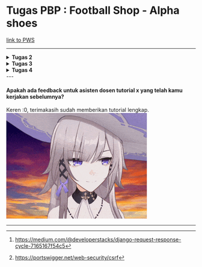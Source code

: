 # Tugas PBP : Football Shop - Alpha shoes
[link to PWS](https://rifqy-pradipta-alphashoes.pbp.cs.ui.ac.id/)

---



<details>
<Summary><b>Tugas 2</b></Summary>

## checklist:
- [x] Membuat sebuah proyek Django baru.
	- Buat folder baru dan python venv dengan install seluruh requirement untuk setup Django.
	- Buat project baru: `django-admin startproject alpha_shoes`.
- [x] Membuat aplikasi dengan nama main pada proyek tersebut.
	- Buat aplikasi main dengan: `python manage.py startapp main`.
	- Tambahkan `main` pada **settings.py**, spesifiknya pada ==INSTALLED_APPS== agar main dikenali oleh Django.
- [x] Melakukan routing pada proyek agar dapat menjalankan aplikasi main.
	- Buat folder template serta file **main.html** di dalamnya, yang akan menjadi tampilan utama, untuk sekarang hanya display nama toko dan identitas, dalam bentuk placeholder.
	- Data yang akan ditampilkan pada main dibuat pada **views.py**, yang akan me-render **main.html** placeholder dengan value yang dimiliki views.
	- Routing program melalui **urls.py** dengan import **main.views** dan hook **main.urls**(file urls.py pada `main/`) ke **urls.py** pada direktori proyek `alpha_shoes/`.
- [x] Membuat model pada aplikasi main dengan nama Product dan memiliki atribut wajib sebagai berikut.

``` 
- name sebagai nama item dengan tipe CharField.
- price sebagai harga item dengan tipe IntegerField.
- description sebagai deskripsi item dengan tipe TextField.
- thumbnail sebagai gambar item dengan tipe URLField.
- category sebagai kategori item dengan tipe CharField.
- is_featured sebagai status unggulan item dengan tipe BooleanField
```

- pada models, saya menggunakan:
    - id(sebagai primary key database), 
    - name sebagai CharField, 
    - price sebagai PositiveIntegerField, 
    - description sebagai TextField, 
    - thumbnail sebagai URLField, 
    - size sebagai CharField, dan 
    - stock sebagai PositiveIntegerField.

- karena Shoe dapat memiliki berbagai size, saya menggunakan class tambahan bernama ShoeSize yang menjadi database kedua untuk melakukan store terhadap masing-masing dari size dan stok tiap sepatu. Berikut adalah model yang saya buat:


```python
class Shoes(models.Model):
    id = models.UUIDField(primary_key=True, default=uuid.uuid4, editable=False)
    name = models.CharField(max_length=255)
    price = models.PositiveIntegerField(default=0)
    description = models.TextField(blank=True)
    thumbnail = models.URLField(blank=True, null=True)

    def __str__(self):
        return self.name

    @property
    def total_stock(self):
        return sum(s.stock for s in self.sizes.all())

    @property
    def is_available(self):
        return self.total_stock > 0

    def decrease_stock(self, size, amount=1):
        size_row = self.sizes.get(size=size)
        if amount < 0:
            raise ValueError("tidak dapa negatif")
        if size_row.stock < amount:
            raise ValueError("stock tidak cukup")
        size_row.stock -= amount
        size_row.save()


class ShoeSize(models.Model):
    shoes = models.ForeignKey(Shoes, on_delete=models.CASCADE, related_name='sizes')
    size = models.CharField(max_length=2, choices=SIZE_CHOICES)
    stock = models.PositiveIntegerField(default=0)

    class Meta:
        unique_together = ('shoes', 'size')
```

- [x] Membuat sebuah fungsi pada views.py untuk dikembalikan ke dalam sebuah template HTML yang menampilkan nama aplikasi serta nama dan kelas kamu.
	- hal ini sudah saya lakukan bersamaan dengan routing diatas untuk mempersingkat waktu.
- [x] Membuat sebuah routing pada urls.py aplikasi main untuk memetakan fungsi yang telah dibuat pada views.py.
	-  hal ini juga sudah saya lakukan bersamaan dengan routing diatas untuk mempersingkat waktu.
- [x] Melakukan deployment ke PWS terhadap aplikasi yang sudah dibuat sehingga nantinya dapat diakses oleh teman-temanmu melalui Internet.
	- push project ke git PWS.
	- karena segala credential tidak dimasukkan dalam push, maka harus dilakukan setup environs pada PWS dengan credential-credential yang diperlukan.
	- PWS akan runserver dengan sendirinya.
- [x] Membuat sebuah README.md yang berisi tautan menuju aplikasi PWS yang sudah di-deploy, serta jawaban dari beberapa pertanyaan berikut.
---
##  Bagan  penjelasan mengenai kaitan antara urls.py, views.py, models.py, dan berkas html.
![](https://miro.medium.com/v2/resize:fit:1100/format:webp/1*K-o5Vn65A7PJZTSrlsm2rQ.jpeg)

*gambar diambil dari. [^1]*
keempat file tersebut sangat berkaitan karena:
- `urls.py` (proyek & app): Mencocokkan URL → menentukan view mana dipanggil.
- `views.py`: Menerima request, (opsional) ambil data di `models.py`, lalu panggil **template** dengan context → print `HttpResponse`.
- `models.py`: Sumber data, desain tabel dan isinya(variabel) yang akan dipakai **view**.
- `templates/*.html`: Presentasi, menampilkan data yang dikirim **view** ke user dalam bentuk HTML.
Keempatnya terhubung menjadi: **URL → View → Model → Template → Response**.

---
## Peran settings.py dalam proyek Django
`settings.py` adalah **pusat konfigurasi proyek Django**. Semua pengaturan, dimulai dari database, lokasi aplikasi, lokasi template, hingga security disatukan dalam satu tempat, sehingga proyek bisa berjalan konsisten dan mudah diatur.
## Cara Kerja Migrasi Database di Django

Migrasi digunakan untuk menjaga sinkronisasi antara **models.py** dan **database**.
1. Buat/Ubah model di `models.py`.
2. Jalankan:
    ```bash
    python manage.py makemigrations
    ```
    Django membuat **file migrasi**.
3. Jalankan:
    ```bash
    python manage.py migrate
    ```
    Django mengeksekusi file migrasi, membuat atau mengubah tabel sesuai model.

Dengan migrasi, perubahan struktur database bisa **dilacak, dikelola, dan dijalankan otomatis** tanpa harus menulis kembali database secara manual.

---
## Kenapa Django?
Karena Django mencakup *FullStack* development sehingga dapat mengatur *FrontEnd* dan *BackEnd* secara mudah untuk pemula. Dengan menggunakan ==python==, Django menjadi alternatif yang banyak digunakan untuk pemula yang baru mempelajari dapat mengikuti dengan mudah disertai dengan dokumentasi yang lengkap.


</details>
<details>
<summary><b>Tugas 3</b></summary>

## checklist:
- [x] Tambahkan 4 fungsi `views` baru untuk melihat objek yang sudah ditambahkan dalam format XML, JSON, XML _by ID_, dan JSON _by ID_.
	- function baru dibuat pada views.py untuk menampilkan format-format tersebut.
- [x] Membuat routing URL untuk masing-masing `views` yang telah ditambahkan pada poin 1.
	```python
	path('create-shoes/', create_shoes, name='create_shoes'),
	path('shoes/<str:id>/', show_shoes, name='show_shoes'),
	path('xml/', show_xml, name='show_xml'),
	path('json/', show_json, name='show_json'),
	path('xml/<str:shoes_id>/', show_xml_by_id, name='show_xml_by_id'),
	path('json/<str:shoes_id>/', show_json_by_id, name='show_json_by_id'),
	```
- [x] Membuat halaman yang menampilkan data objek model yang memiliki tombol "Add" yang akan redirect ke halaman `form`, serta tombol "Detail" pada setiap data objek model yang akan menampilkan halaman detail objek.
	```html
	<a href="{% url 'main:create_shoes' %}">
		<button>+ Add Shoes</button>
	</a>
	
	...
	...
	...
	
	<a href="{% url 'main:show_shoes' shoes.id %}">
		<button>Detail</button>
	</a>
	```
- [x] Membuat halaman `form` untuk menambahkan objek model pada app sebelumnya.

```python
class ShoesForm(ModelForm):
	class Meta:
		model = Shoes
		fields = ["name", "price", "description", "thumbnail"]
```

- [x] Membuat halaman yang menampilkan detail dari setiap data objek model.
	Cek **shoes_details.html** pada /main/template/shoes_details.html
---
##  Pengunaan *data delivery* pada sebuah platform.

Pada kasus project kali ini, data delivery yang dipakai adalah input user pada form yang di kirim ke database server sehingga data sepatu tetap tersimpan pada database. Hal ini diperlukan untuk mempermudah interaksi user dengan server.

---
## JSON or XML?
Menurut saya, json memiliki format yang lebih mudah dibaca dari sisi pengguna sehingga mempermudah pengolahan data tersebut. Kepopuleran JSON mungkin juga karena hal tersebut, ditambah pengolahan JSON juga dapat langsung diolah oleh javascript.
## fungsi dari method `is_valid()`
`is_valid()` digunakan untuk mengecek input dari form user agar sesuai dengan dengan field model yang sudah di define pada *models.py*.
## Fungsi **csrf_token**
**csrf_token** digunakan untuk mengecek apakah csrf tersebut berasal dari website kita atau berasal dari sumber yang tidak diketahui yang menyebabkan terjadinya CSRF vulnerability[^2]. Maka dari itu penggunaan token dibutuhkan untuk mencegah terjadinya hal-hal yang tidak diinginkan.

## Postman
<details>
<summary><b>Photos</b></summary>

![](assets/postman1.png)
![](assets/postman2.png)
![](assets/postman3.png)
![](assets/postman4.png)
![](assets/postman5.png)

</details>

</details>

<details>
<summary><b>Tugas 4</b></summary>

## checklist:
- [x] Mengimplementasikan fungsi registrasi, login, dan logout untuk memungkinkan pengguna mengakses aplikasi sebelumnya sesuai dengan status login/logoutnya..
	Fungsi register, login, dan logout dibuat pada *views.py*
- [x] Membuat **dua** (2) akun pengguna dengan masing-masing **tiga** (3) _dummy data_ menggunakan model yang telah dibuat sebelumnya untuk setiap akun **di lokal**.
	- User 1:
	![](assets/SS-user1.png)
	- User 2:
	![](assets/SS-user2.png)

- [x] Menghubungkan model `Product` dengan `User`.
	Menambahkan user pada product database dan mengaitkannya menjadi seller user saat add product. Jadi jika user melakukan click detail product seller akan ditampilkan sebagai seller yang menjual sepatu. ![](assets/detail_seller.png)
	
- [x] Menampilkan detail informasi pengguna yang sedang _logged in_ seperti _username_ dan menerapkan _cookies_ seperti `last_login` pada halaman utama aplikasi.
	penerapan `last_login` hanya tinggal menambahkan  `last_login': request.COOKIES.get('last_login', 'Never')` pada context di **views.py**. Sedangkan untuk menampilkan username yang sedang login dapat dilakukan dengan mengganti hardcoded username dengan `request.user.username`

---
##  Pertanyaan dan Jawaban:
#### Apa itu Django `AuthenticationForm`? Jelaskan juga kelebihan dan kekurangannya.
`AuthenticationForm` adalah form bawaan dari `django.contrib.auth.forms` yang menyediakan field *username* dan *password*, melakukan validasi credential melalui `authenticate()` dan menyediakan `form.get_user()` bila valid.
**Kelebihan:**
- Praktis karena merupakan template siap pakai untuk proses login.
- Terintegrasi dengan sistem auth Django.
- Aman, karena hanya menerima credential sesuai format, ada simple cek bila username dan password mirip.
**Kekurangan:**
- UI sederhana, perlu styling tambahan.
- Tidak ada proteksi brute-force.
#### Apa perbedaan antara autentikasi dan otorisasi? Bagaiamana Django mengimplementasikan kedua konsep tersebut?
**Autentikasi (Authentication)** adalah verifikasi identitas, menandakan siapa yang sedang login saat ini.
- Django menggunakan `authenticate()` lalu `login(request, user)`.
- Form menggunakan `AuthenticationForm` untuk memfasilitasi input + validasi.

**Otorisasi (Authorization)** adalah pengecekan hak akses, menandakan user yang sedang login saat ini dapat mengakses apa saja.
- Modifier `@login_required` untuk memberikan authorization hanya kepada user yang sudah melakukan register dan login, jika tidak produk tidak akan ditampilkan dan di forward ke page login.
#### Apa saja kelebihan dan kekurangan _session_ dan _cookies_ dalam konteks menyimpan _state_ di aplikasi web?
**Session (server-side dan cookie hanya menyimpan session id)**
- **Kelebihan:**
    - Lebih aman karena data tidak disimpan di client.
    - Bisa menyimpan data besar & kompleks.
- **Kekurangan:**
    - Memerlukan storage server sendiri untuk menyimpan session tersebut.
    - Perlu perhatian jika ingin melakukan modifikasi storage, jika terhapus dengan tidak sengaja akan menjadi rumit.

**Cookies (client-side)**
- **Kelebihan:**
    - Simpel; tidak butuh storage server.
    - Cocok untuk setting yang tidak terlalu banyak, misal hanya asal user(ex: ID).
- **Kekurangan:**
    - Terbatas ukuran, hanya sekitar ~4KB.
    - Dikirim tiap request.
    - Rentan dimodifikasi oleh user lain.
    - Rentan dicuri melalui XSS jika tidak `HttpOnly`.
#### Apakah penggunaan _cookies_ aman secara _default_ dalam pengembangan web, atau apakah ada risiko potensial yang harus diwaspadai? Bagaimana Django menangani hal tersebut?
Tidak. Cookie **tidak otomatis** aman, ada beberapa risiko seperti XSS, MITM, CSRF, dan tampering.
**Risiko potensial:**
- XSS → pencurian cookie jika function javascript tidak aman.
- Sniffing → bocor bila tidak `Secure` + HTTP, hacker dapat memotong interaksi user dengan server melalui monitor mode dan melakukan sniffing pada network jika dilakukan pada protokol yang tidak aman seperti HTTP, baiknya gunakan HTTPS.
- CSRF → eksploitasi session cookie antar site.
- Tampering → mengubah nilai cookie biasa, biasanya menggubah variabel role menjadi admin jika tidak dilakukan validasi.
**Bagaimana Django mengatasi:**
- Default session cookie (`sessionid`) + server-side session storage → data sensitif tidak di client, sehingga penyerangan diatas sulit dilakukan.
- `CsrfViewMiddleware` + `{% csrf_token %}` mencegah CSRF.

</details>

</details>
---

#### Apakah ada feedback untuk asisten dosen tutorial x yang telah kamu kerjakan sebelumnya?
Keren :0, terimakasih sudah memberikan tutorial lengkap.
![](assets/yeah.gif)

---
[^1]:https://medium.com/@developerstacks/django-request-response-cycle-7165167f54c5
[^2]:https://portswigger.net/web-security/csrf